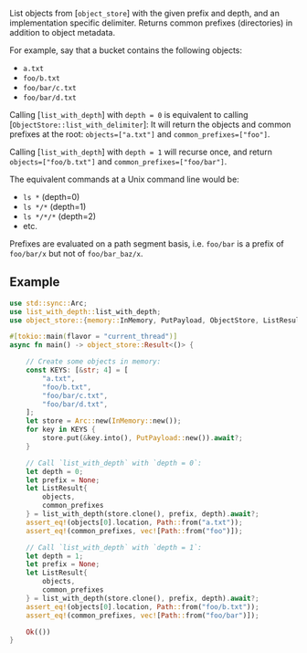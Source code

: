 List objects from [`object_store`] with the given prefix and depth, 
and an implementation specific delimiter.
Returns common prefixes (directories) in addition to object metadata.

For example, say that a bucket contains the following objects:
- `a.txt`
- `foo/b.txt`
- `foo/bar/c.txt`
- `foo/bar/d.txt`

Calling [`list_with_depth`] with `depth = 0` is equivalent to calling
[`ObjectStore::list_with_delimiter`]: It will return the objects and common
prefixes at the root: `objects=["a.txt"]` and `common_prefixes=["foo"]`.

Calling [`list_with_depth`] with `depth = 1` will recurse once, and return
`objects=["foo/b.txt"]` and `common_prefixes=["foo/bar"]`.

The equivalent commands at a Unix command line would be:
- `ls *` (depth=0)
- `ls */*` (depth=1)
- `ls */*/*` (depth=2)
- etc.

Prefixes are evaluated on a path segment basis, i.e. `foo/bar` is a
prefix of `foo/bar/x` but not of `foo/bar_baz/x`.

## Example

```rust
use std::sync::Arc;
use list_with_depth::list_with_depth;
use object_store::{memory::InMemory, PutPayload, ObjectStore, ListResult, path::Path};

#[tokio::main(flavor = "current_thread")]
async fn main() -> object_store::Result<()> {

    // Create some objects in memory:
    const KEYS: [&str; 4] = [
        "a.txt",
        "foo/b.txt",
        "foo/bar/c.txt",
        "foo/bar/d.txt",
    ];
    let store = Arc::new(InMemory::new());
    for key in KEYS {
        store.put(&key.into(), PutPayload::new()).await?;
    }

    // Call `list_with_depth` with `depth = 0`:
    let depth = 0;
    let prefix = None;
    let ListResult{
        objects, 
        common_prefixes
    } = list_with_depth(store.clone(), prefix, depth).await?;
    assert_eq!(objects[0].location, Path::from("a.txt"));
    assert_eq!(common_prefixes, vec![Path::from("foo")]);

    // Call `list_with_depth` with `depth = 1`:
    let depth = 1;
    let prefix = None;
    let ListResult{
        objects, 
        common_prefixes
    } = list_with_depth(store.clone(), prefix, depth).await?;
    assert_eq!(objects[0].location, Path::from("foo/b.txt"));
    assert_eq!(common_prefixes, vec![Path::from("foo/bar")]);

    Ok(())
}
```
